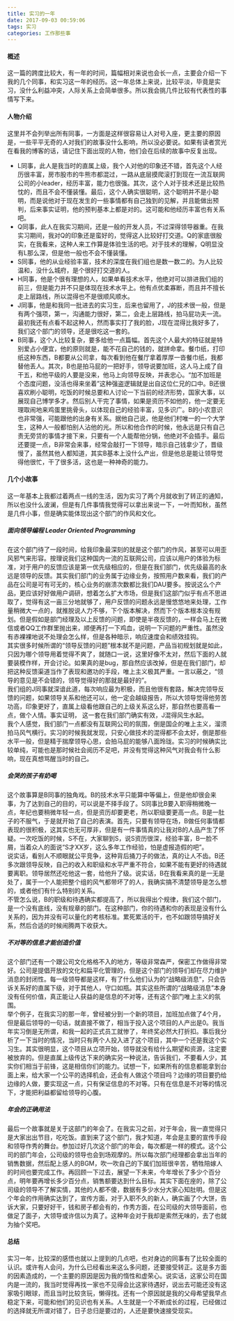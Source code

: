 ```yaml
---
title: 实习的一年
date: 2017-09-03 00:59:06
tags: 实习
categories: 工作那些事
---
```

#### 概述
这一篇的跨度比较大，有一年的时间，篇幅相对来说也会长一点，主要会介绍一下我的几个同事，和实习这一年的经历。这一年总体上来说，比较平淡，毕竟是实习，没什么利益冲突，人际关系上会简单很多。所以我会挑几件比较有代表性的事情写下来。
#### 人物介绍
这里并不会列举出所有同事，一方面是这样很容易让人对号入座，更主要的原因是，一些平平无奇的人对我们的故事没什么影响，所以没必要说。如果有读者赏光在看我的博客的话，请记住下面出现的人物，他们会在后续的故事中反复出现。  
* L同事，此人是我当时的直属上级，我个人对他的印象还不错，首先这个人经历很丰富，房市股市的牛熊市都混过，一路从底层摸爬滚打到现在一流互联网公司的小leader，经历丰富，能力也很强。其次，这个人对于技术还是比较热忱的，而且不会不懂装懂。最后，这个人确实很聪明，这个聪明并不是小聪明，而是说他对于现在发生的一些事情都有自己独到的见解，并且能做出预判，后来事实证明，他的预判基本上都是对的。这可能和他经历丰富也有关系吧。
* Q同事，此人在我实习期间，还是一般的开发人员，不过深得领导器重。在我实习期间，我对Q的印象还是蛮好的，觉得这人比较好打交道。Q的家底很殷实，在我看来，这种人来工作算是体验生活的吧。对于技术的理解，Q明显没有L那么深，但是他一般也不会不懂装懂。
* S同事，他的从业经验丰富，技术的深度在我们组也是数一数二的。为人比较温和，没什么城府，是个很好打交道的人。
* H同事，他是个很有理想的人，如果单看技术水平，他绝对可以排进我们组的前三，但是能力并不只是体现在技术水平上。他有点优柔寡断，而且并不擅长走上层路线，所以混得也不是很顺风顺水。
* J同事，他是和我同一批进去的实习生，后来也留用了，J的技术很一般，但是有两个强项，第一，沟通能力很好，第二，会走上层路线，拍马屁功夫一流。最初我还有点看不起这种人，然而事实打了我的脸，J现在混得比我好多了，我们这个部门的领导，还是很吃这一套的。
* B同事，这个人比较复杂，要多给他一点篇幅。首先这个人最大的特征就是特别爱占小便宜，他的原则就是，能不花自己的钱的，就拼命拿。餐巾纸，打印纸这种东西，B都要从公司拿，每次看到他在餐厅拿着厚厚一沓餐巾纸，我都替他丢人。其次，B也是拍马屁的一把好手，领导说要加班，这人马上成了自干五，和他平级的人要是没来，他马上向领导反映，并表忠心。“加不加班是个态度问题，没活也得来坐着”这种强盗逻辑就是出自这位仁兄的口中。B还很喜欢刷小聪明，吃饭的时候总要和人讨论一下当前的经济形势，国家大事，以展现自己博学多才。然后别人干完了事情，如果是资历不如他的，他一定要无理取闹地来鸡蛋里挑骨头，以体现自己的经验丰富，见多识广。B的小农意识也非常强，可能跟他的出身有关系。据他自己说，他是他们村唯一的一个大学生，这种人一般都怕别人沾他的光。所以和他合作的时候，他永远是只有自己责无旁贷的事情才接下来，只要有一个人能帮他分锅，他绝对不会插手。最后还要提一点，B非常会来事，经常会敲打一下领导，暗示自己钱拿少了，晋级慢了，虽然其他人都知道，其实B基本上没什么产出，但是他总是能让领导觉得他很忙，干了很多活，这也是一种神奇的能力。
#### 几个小故事
这一年基本上我都过着两点一线的生活，因为实习了两个月就收到了转正的通知，所以也没什么波澜，但是有几件事情我觉得可以拿出来说一下，一叶而知秋，虽然是几件小事，但是确实能体现出这个部门的作风和文化。
##### 面向领导编程 Leader Oriented Programming
在这个部门待了一段时间，给我印象最深刻的就是这个部门的作风，甚至可以用歪风邪气来形容。按理说我们这种国内一流的互联网公司，应该以用户的体验为标准，对于用户的反馈应该是第一优先级相应的，但是在我们部门，优先级最高的永远是领导的反馈。其实我们部门的业务属于边缘业务，按照用户数来看，我们的产品在公司是可有可无的，核心业务的崩溃次数都比我们DAU要多。按说这么个产品，更应该好好做用户调研，想着怎么扩大市场，但是我们这部门似乎有点不思进取了，觉得有这一亩三分地就够了，用户反馈的问题永远是慢悠悠地来处理，工作量稍微大一点的，就推脱说人力不够，下个版本解决，然而下个版本根本没有规划。但是假如是部门经理及以上反馈的问题，即使是半夜反馈的，一样会马上在微信或者QQ工作群里抛出来，顺便再打一下鸡血，说明一下问题的严重性。虽然没有赤裸裸地说不处理会怎么样，但是各种暗示，响应速度会和绩效挂钩。  
其实很多时候所谓的“领导反馈的问题”根本就不是问题，产品当初规划就是如此，只因为哪个领导用着觉得不爽了，就随口一说，这里好像不太对，然后下面的人就要装模作样，开会讨论。如果真的是bug，那自然应该改掉，但是在我们部门，却把这种反馈渠道当作了表现和邀功的手段，唯上主义极其严重。一言以蔽之，“领导的意见是不会错的，领导觉得好的那就是最好的”。  
我们组的J同事就深谙此道，每次响应最为积极，而且他很有套路，解决完领导反馈的问题，如果领导关系和他还可以，他一定会越级报告，所以大领导觉得他劳苦功高，印象更好了，直属上级看他跟自己的上级关系这么好，那自然也要高看一点，做个人情。事实证明， 这一套在我们部门确实有效，J混得风生水起。  
我个人感觉，我们部门一点都没有互联网公司的氛围，倒是国企的唯上主义，溜须拍马风气横行。实习的时候我就发现，只安心做技术的混得都不会太好，倒是那些水平一般，但是精于揣摩领导心思，会拍马屁的能够八面玲珑。实习的时候确实比较单纯，可能也是那时候社会阅历不足吧，并没有觉得这种风气对我会有什么影响，现在真想骂醒当时的自己。
##### 会哭的孩子有奶喝
这个故事算是B同事的独角戏。B的技术水平只能算中等偏上，但是他却很会来事，为了达到自己的目的，可以说是不择手段了。S同事比B要入职得稍微晚一点，年纪也要稍微年轻一点，但是资历却要更老，所以职级要更高一点。B是一肚子的不服气，于是就开始了自己的表演。首先，只要有领导在场，B做任何事情都表现的很积极，这其实也无可厚非，但是有一件事情真的让我对B的人品产生了怀疑。一次吃饭的时候，S不在，大家聊到S，说S资历很深，经验丰富，B一脸不屑，当着众人的面说“S才XX岁，这么多年工作经验，怕是虚报造假的吧”。  
说实话，看别人不顺眼就公平竞争，这种背后捅刀子的做法，真的让人不齿。B还多次跟领导反映，自己的收入和职级和水平严重不符合，如果不能有更好的待遇就要离职。领导居然还吃他这一套，给他升了级。说实话，B在我看来真的是一无是处了，属于一个人能把整个组的风气都带坏了的人，我确实搞不清楚领导是怎么想的，或者他们有什么特别的关系。  
不管怎么说，B的职级和待遇确实都提高了，所以我得出个规律，我们这个部门，是一个没有底线，没有规章的部门。在这种部门，你的待遇和你的表现是没有什么关系的，因为并没有可以量化的考核标准。累死累活的干，也不如跟领导搞好关系，然后合适的时候闹腾两下收获大。
##### 不对等的信息才能创造价值
这个部门还有一个跟公司文化格格不入的地方，等级非常森严，保密工作做得非常好。公司是提倡开放的文化和扁平化管理的，但是这个部门的领导们却在尽力维护消息的封闭性。每一级领导都是这样，有了什么他们认为的“战略级消息”，只会告诉关系好的直属下级，对于其他人，守口如瓶。其实这些所谓的“战略级消息”本身没有任何价值，真正能让人获益的是信息的不对等，还有这个部门唯上主义的氛围。  
举个例子，在我实习的那一年，曾经被分到一个新的项目，加班加点做了4个月，但是最后领导的一句话，就直接不做了，相当于投入这个项目的人产出是0。我当年实习倒是无所谓，和我一起的正式员工就惨了，年终奖必然大打折扣。事后我分析了一下当时的情况，当时只有两个人投入进了这个项目，其中一个还是我这个实习生。其实很明显，这个项目从立项开始，领导就没有给什么期望和资源，注定要被放弃的。但是直属上级传达下来的确实另一种说法，告诉我们，不要看人少，其实你们相当于前锋，这是相信你们的能力。试想一下，如果所有的信息都能拿到台面上来，给大家一个公平的选择机会，还会有人做这个项目吗？边缘的项目要扔给边缘的人做，要实现这一点，只有保证信息的不对等。只有在信息是不对等的情况下，才能把利益都留给领导的心腹。
##### 年会的正确用法
最后一个故事就是关于这部门的年会了。在我实习之前，对于年会，我一直觉得只是大家出出节目，吃吃饭。直到来了这个部门，我才知道，年会是主要的宣传手段和领导作秀的舞台。参加过好几次这个部门的年会，每次都是一样的模式。这个公司的部门年会，公司级的领导也会到场观摩的。所以每次部门经理都会拿出当年的销售数据，然后配上感人的BGM，吹一吹自己的下属们加班很辛苦，牺牲陪嫁人的时间也要完成工作。再回顾一下过去，展望一下未来，今年增长了多少个百分点，明年要再增长多少百分点，销售额要达到什么目标。其实下面在座的，除了公司级的领导不了解实情，其他的人都不傻，数据有多少水分大家心知肚明。但是这个年会的作用确实达到了，宣传方面，对于入职不久的新人，确实画了个大饼，告诉大家，只要好好干，钱和房子都会有的，作秀方面，在公司级的大领导面前，也做足了面子，大领导或许信以为真了。这种年会对于我却是索然无味的，去了也就为抽个奖吧。
#### 总结
实习一年，比较深的感悟也就以上提到的几点吧，也对身边的同事有了比较全面的认识。或许有人会问，为什么已经看出来这么多问题，还要接受转正。这是多方面的因素造成的，一个主要的原因是因为我的惰性和虚荣心。说实话，这家公司在国内是一流的，我当时觉得再找一家也不见得会比这家待遇好，说出去可能还没有这家吸引眼球，而且当时比较贪玩，懒得找。还有一个原因就是我的父母希望我早点稳定下来，可能和他们的见识也有关系。人生就是一个不断成长的过程，已经做过的选择就无所谓对错了，日子总归是要过的，人还是要快速接受现实。
